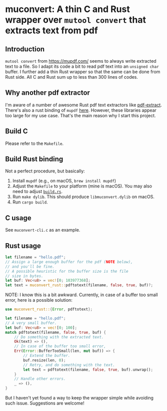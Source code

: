 # muconvert: A thin C and Rust wrapper over `mutool convert` that extracts text from pdf

## Introduction

`mutool convert` from https://mupdf.com/ seems to always write extracted text to a file.
So I adapt its code a bit to read pdf text into an `unsigned char` buffer.
I further add a thin Rust wrapper so that the same can be done from Rust side.
All C and Rust sum up to less than 300 lines of codes.

## Why another pdf extractor

I'm aware of a number of awesome Rust pdf text extractors like [pdf-extract](https://github.com/jrmuizel/pdf-extract).
There's also a rust binding of `mupdf` [here](https://github.com/messense/mupdf-rs).
However, these libraries appear too large for my use case.
That's the main reason why I start this project.

## Build C

Please refer to the `Makefile`.

## Build Rust binding

Not a perfect procedure, but basically:

1. Install `mupdf` (e.g., on macOS, `brew install mupdf`)
2. Adjust the `Makefile` to your platform (mine is macOS). You may also need to adjust [`build.rs`](https://doc.rust-lang.org/cargo/reference/build-scripts.html).
3. Run `make dylib`. This should produce `libmuconvert.dylib` on macOS.
4. Run `cargo build`.

## C usage

See `muconvert-cli.c` as an example.

## Rust usage

```rust
let filename = "hello.pdf";
// Assign a large enough buffer for the pdf (NOTE below),
// and you'll be fine.
// A possible heuristic for the buffer size is the file
// size in bytes.
let buf: Vec<u8> = vec![0; 103977368];
let text = muconvert_rust::pdftotext(filename, false, true, buf)?;
```

NOTE: I know this is a bit awkward.
Currently, in case of a buffer too small error, here is a possible solution:

```rust
use muconvert_rust::{Error, pdftotext};

let filename = "hello.pdf";
// A very small buffer.
let buf: Vec<u8> = vec![0; 100];
match pdftotext(filename, false, true, buf) {
    // Do something with the extracted text.
    Ok(text) => (),
    // In case of the buffer too small error,
    Err(Error::BufferTooSmall(len, mut buf)) => {
        // Extend the buffer.
        buf.resize(len, 0);
        // Retry, and do something with the text.
        let text = pdftotext(filename, false, true, buf).unwrap();
    }
    // Handle other errors.
    _ => (),
}
```

But I haven't yet found a way to keep the wrapper simple while avoiding such issue.
Suggestions are welcome!
